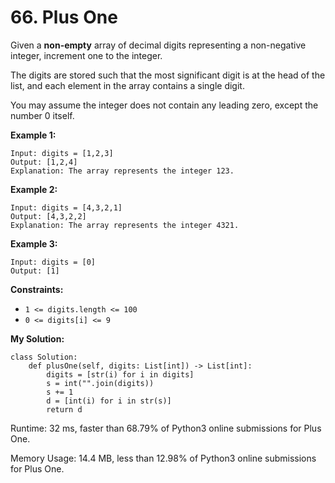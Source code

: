 # 66. Plus One
Given a  **non-empty**  array of decimal digits representing a non-negative integer, increment one to the integer.

The digits are stored such that the most significant digit is at the head of the list, and each element in the array contains a single digit.

You may assume the integer does not contain any leading zero, except the number 0 itself.

**Example 1:**
```
Input: digits = [1,2,3]
Output: [1,2,4]
Explanation: The array represents the integer 123.
```
**Example 2:**
```
Input: digits = [4,3,2,1]
Output: [4,3,2,2]
Explanation: The array represents the integer 4321.
```
**Example 3:**
```
Input: digits = [0]
Output: [1]
```
**Constraints:**

-   `1 <= digits.length <= 100`
-   `0 <= digits[i] <= 9`

**My Solution:**
```python=
class Solution:
    def plusOne(self, digits: List[int]) -> List[int]:
        digits = [str(i) for i in digits]
        s = int("".join(digits))
        s += 1
        d = [int(i) for i in str(s)] 
        return d
```
Runtime: 32 ms, faster than 68.79% of Python3 online submissions for Plus One.

Memory Usage: 14.4 MB, less than 12.98% of Python3 online submissions for Plus One.